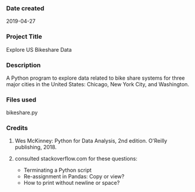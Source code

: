 ### Date created
2019-04-27

### Project Title
Explore US Bikeshare Data

### Description
A Python program to explore data related to bike share systems for three major cities in the United States: Chicago, New York City, and Washington. 

### Files used
bikeshare.py

### Credits
1. Wes McKinney: Python for Data Analysis, 2nd edition.  O'Reilly publishing, 2018.

2. consulted stackoverflow.com for these questions:
    * Terminating a Python script
    * Re-assignment in Pandas: Copy or view?
    * How to print without newline or space?
